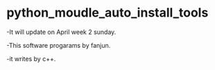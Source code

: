 # python_moudle_auto_install_tools

-It will update on April week 2 sunday.

-This software progarams by fanjun.

-it writes by c++.
